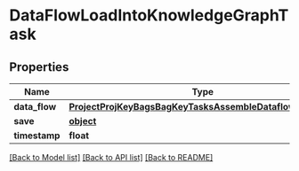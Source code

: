 # DataFlowLoadIntoKnowledgeGraphTask

## Properties
Name | Type | Description | Notes
------------ | ------------- | ------------- | -------------
**data_flow** | [**ProjectProjKeyBagsBagKeyTasksAssembleDataflowDataFlow**](ProjectProjKeyBagsBagKeyTasksAssembleDataflowDataFlow.md) |  | [optional] 
**save** | [**object**](.md) |  | [optional] 
**timestamp** | **float** |  | [optional] 

[[Back to Model list]](../README.md#documentation-for-models) [[Back to API list]](../README.md#documentation-for-api-endpoints) [[Back to README]](../README.md)


